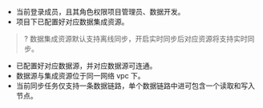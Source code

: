 - 当前登录成员，且其角色权限项目管理员、数据开发。
- 项目下已配置好对应数据集成资源。
>? 数据集成资源默认支持离线同步，开启实时同步后对应资源将支持实时同步。

- 已配置好对应数据源，并对应数据源可连通。
- 数据源与集成资源位于同一网络 vpc 下。
- 当前同步任务仅支持一条数据链路，单个数据链路中进可包含一个读取和写入节点。
